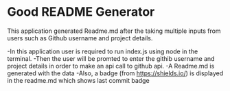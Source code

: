 # Good README Generator

This application generated Readme.md after the taking multiple inputs from users such as Github username and project details.

-In this application user is required to run index.js using node in the terminal.
-Then the user will be promted to enter the githib username and project details in order to make an api call to github api.
-A Readme.md is generated with the data
-Also, a badge (from https://shields.io/) is displayed in the readme.md which shows last commit badge
